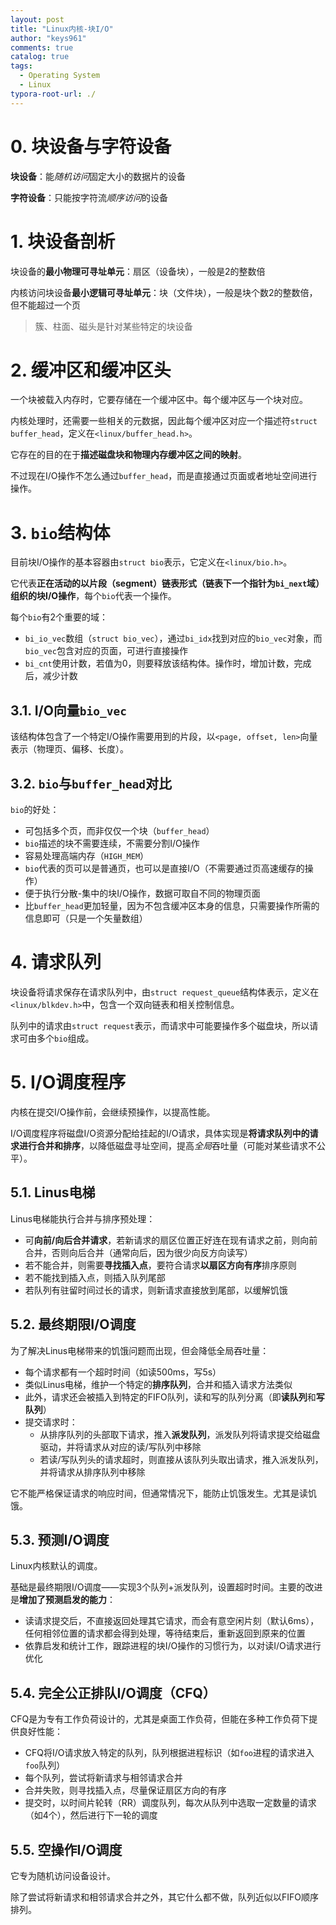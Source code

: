 ```yaml
---
layout: post
title: "Linux内核-块I/O"
author: "keys961"
comments: true
catalog: true
tags:
  - Operating System
  - Linux
typora-root-url: ./
---
```


# 0. 块设备与字符设备

**块设备**：能*随机访问*固定大小的数据片的设备

**字符设备**：只能按字符流*顺序访问*的设备

# 1. 块设备剖析

块设备的**最小物理可寻址单元**：扇区（设备块），一般是2的整数倍

内核访问块设备**最小逻辑可寻址单元**：块（文件块），一般是块个数2的整数倍，但不能超过一个页

> 簇、柱面、磁头是针对某些特定的块设备

# 2. 缓冲区和缓冲区头

一个块被载入内存时，它要存储在一个缓冲区中。每个缓冲区与一个块对应。

内核处理时，还需要一些相关的元数据，因此每个缓冲区对应一个描述符`struct buffer_head`，定义在`<linux/buffer_head.h>`。

它存在的目的在于**描述磁盘块和物理内存缓冲区之间的映射**。

不过现在I/O操作不怎么通过`buffer_head`，而是直接通过页面或者地址空间进行操作。

# 3. `bio`结构体

目前块I/O操作的基本容器由`struct bio`表示，它定义在`<linux/bio.h>`。

它代表**正在活动的以片段（segment）链表形式（链表下一个指针为`bi_next`域）组织的块I/O操作**，每个`bio`代表一个操作。

每个`bio`有2个重要的域：

- `bi_io_vec`数组（`struct bio_vec`），通过`bi_idx`找到对应的`bio_vec`对象，而`bio_vec`包含对应的页面，可进行直接操作
- `bi_cnt`使用计数，若值为0，则要释放该结构体。操作时，增加计数，完成后，减少计数

## 3.1. I/O向量`bio_vec`

该结构体包含了一个特定I/O操作需要用到的片段，以`<page, offset, len>`向量表示（物理页、偏移、长度）。

## 3.2. `bio`与`buffer_head`对比

`bio`的好处：

- 可包括多个页，而非仅仅一个块（`buffer_head`）
- `bio`描述的块不需要连续，不需要分割I/O操作
- 容易处理高端内存（`HIGH_MEM`）
- `bio`代表的页可以是普通页，也可以是直接I/O（不需要通过页高速缓存的操作）
- 便于执行分散-集中的块I/O操作，数据可取自不同的物理页面
- 比`buffer_head`更加轻量，因为不包含缓冲区本身的信息，只需要操作所需的信息即可（只是一个矢量数组）

# 4. 请求队列

块设备将请求保存在请求队列中，由`struct request_queue`结构体表示，定义在`<linux/blkdev.h>`中，包含一个双向链表和相关控制信息。

队列中的请求由`struct request`表示，而请求中可能要操作多个磁盘块，所以请求可由多个`bio`组成。

# 5. I/O调度程序

内核在提交I/O操作前，会继续预操作，以提高性能。

I/O调度程序将磁盘I/O资源分配给挂起的I/O请求，具体实现是**将请求队列中的请求进行合并和排序**，以降低磁盘寻址空间，提高*全局*吞吐量（可能对某些请求不公平）。

## 5.1. Linus电梯

Linus电梯能执行合并与排序预处理：

- 可**向前/向后合并请求**，若新请求的扇区位置正好连在现有请求之前，则向前合并，否则向后合并（通常向后，因为很少向反方向读写）
- 若不能合并，则需要**寻找插入点**，要符合请求**以扇区方向有序**排序原则
- 若不能找到插入点，则插入队列尾部
- 若队列有驻留时间过长的请求，则新请求直接放到尾部，以缓解饥饿

## 5.2. 最终期限I/O调度

为了解决Linus电梯带来的饥饿问题而出现，但会降低全局吞吐量：

- 每个请求都有一个超时时间（如读500ms，写5s）
- 类似Linus电梯，维护一个特定的**排序队列**，合并和插入请求方法类似
- 此外，请求还会被插入到特定的FIFO队列，读和写的队列分离（即**读队列**和**写队列**）
- 提交请求时：
  - 从排序队列的头部取下请求，推入**派发队列**，派发队列将请求提交给磁盘驱动，并将请求从对应的读/写队列中移除
  - 若读/写队列头的请求超时，则直接从该队列头取出请求，推入派发队列，并将请求从排序队列中移除

它不能严格保证请求的响应时间，但通常情况下，能防止饥饿发生。尤其是读饥饿。

## 5.3. 预测I/O调度

Linux内核默认的调度。

基础是最终期限I/O调度——实现3个队列+派发队列，设置超时时间。主要的改进是**增加了预测启发的能力**：

- 读请求提交后，不直接返回处理其它请求，而会有意空闲片刻（默认6ms），任何相邻位置的请求都会得到处理，等待结束后，重新返回到原来的位置
- 依靠启发和统计工作，跟踪进程的块I/O操作的习惯行为，以对读I/O请求进行优化

## 5.4. 完全公正排队I/O调度（CFQ）

CFQ是为专有工作负荷设计的，尤其是桌面工作负荷，但能在多种工作负荷下提供良好性能：

- CFQ将I/O请求放入特定的队列，队列根据进程标识（如`foo`进程的请求进入`foo`队列）
- 每个队列，尝试将新请求与相邻请求合并
- 合并失败，则寻找插入点，尽量保证扇区方向的有序
- 提交时，以时间片轮转（RR）调度队列，每次从队列中选取一定数量的请求（如4个），然后进行下一轮的调度

## 5.5. 空操作I/O调度

它专为随机访问设备设计。

除了尝试将新请求和相邻请求合并之外，其它什么都不做，队列近似以FIFO顺序排列。